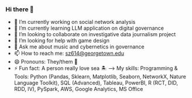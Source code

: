 ### Hi there 👋

- 🔭 I’m currently working on social network analysis
- 🌱 I’m currently learning LLM application on digital governance 
- 👯 I’m looking to collaborate on investigative data journalism project 
- 🤔 I’m looking for help with game design 
- 💬 Ask me about music and cybernetics in governance
- 📫 How to reach me: sz614@georgetown.edu 
- 😄 Pronouns: They/them 🌈
- ⚡ Fun fact: A person really love sea 🏝
--> My skills: Programming & Tools: Python (Pandas, Sklearn, Matplotlib, Seaborn, NetworkX, Nature Language Toolkit),
SQL (Advanced), Tableau, PowerBI, R (RCT, DID, RDD, IV), PySpark, AWS, Google Analytics, MS Office
